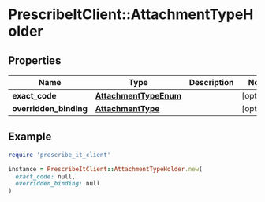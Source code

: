 # PrescribeItClient::AttachmentTypeHolder

## Properties

| Name | Type | Description | Notes |
| ---- | ---- | ----------- | ----- |
| **exact_code** | [**AttachmentTypeEnum**](AttachmentTypeEnum.md) |  | [optional] |
| **overridden_binding** | [**AttachmentType**](AttachmentType.md) |  | [optional] |

## Example

```ruby
require 'prescribe_it_client'

instance = PrescribeItClient::AttachmentTypeHolder.new(
  exact_code: null,
  overridden_binding: null
)
```

